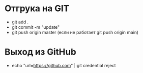 # Отгрука на GIT
- git add .
- git commit -m "update"
- git push origin master (если не работает git push origin main)

# Выход из GitHub
- echo "url=https://github.com" | git credential reject